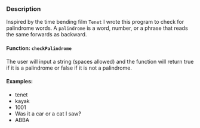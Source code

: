 ### Description

Inspired by the time bending film `Tenet` I wrote this program to check for palindrome words. A `palindrome` is a word, number, or a phrase that reads the same forwards as backward.

#### Function: `checkPalindrome`

The user will input a string (spaces allowed) and the function will return true if it is a palindrome or false if it is not a palindrome.

#### Examples:

- tenet
- kayak
- 1001
- Was it a car or a cat I saw?
- ABBA
